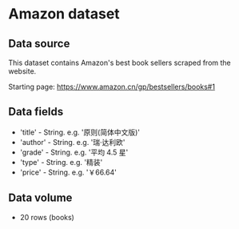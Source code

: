 # Amazon dataset

## Data source

This dataset contains Amazon's best book sellers scraped from the website.

Starting page: https://www.amazon.cn/gp/bestsellers/books#1

## Data fields

* 'title' - String. e.g. '原则(简体中文版)'
* 'author' - String. e.g. '瑞·达利欧'
* 'grade' - String. e.g. '平均 4.5 星'
* 'type' - String. e.g. '精装'
* 'price' - String. e.g. '￥66.64'

## Data volume

* 20 rows (books)
